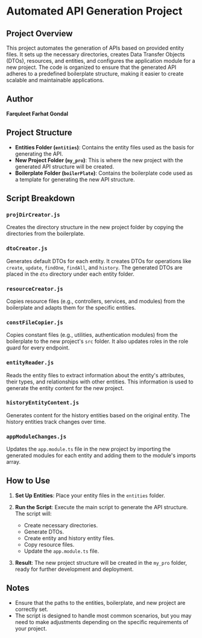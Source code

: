 # Automated API Generation Project

## Project Overview
This project automates the generation of APIs based on provided entity files. It sets up the necessary directories, creates Data Transfer Objects (DTOs), resources, and entities, and configures the application module for a new project. The code is organized to ensure that the generated API adheres to a predefined boilerplate structure, making it easier to create scalable and maintainable applications.

## Author
**Farquleet Farhat Gondal**

## Project Structure
- **Entities Folder (`entities`)**: Contains the entity files used as the basis for generating the API.
- **New Project Folder (`my_pro`)**: This is where the new project with the generated API structure will be created.
- **Boilerplate Folder (`boilerPlate`)**: Contains the boilerplate code used as a template for generating the new API structure.

## Script Breakdown

### `projDirCreator.js`
Creates the directory structure in the new project folder by copying the directories from the boilerplate.

### `dtoCreator.js`
Generates default DTOs for each entity. It creates DTOs for operations like `create`, `update`, `findOne`, `findAll`, and `history`. The generated DTOs are placed in the `dto` directory under each entity folder.

### `resourceCreator.js`
Copies resource files (e.g., controllers, services, and modules) from the boilerplate and adapts them for the specific entities.

### `constFileCopier.js`
Copies constant files (e.g., utilities, authentication modules) from the boilerplate to the new project's `src` folder. It also updates roles in the role guard for every endpoint.

### `entityReader.js`
Reads the entity files to extract information about the entity's attributes, their types, and relationships with other entities. This information is used to generate the entity content for the new project.

### `historyEntityContent.js`
Generates content for the history entities based on the original entity. The history entities track changes over time.

### `appModuleChanges.js`
Updates the `app.module.ts` file in the new project by importing the generated modules for each entity and adding them to the module's imports array.

## How to Use
1. **Set Up Entities**: Place your entity files in the `entities` folder.
2. **Run the Script**: Execute the main script to generate the API structure. The script will:
   - Create necessary directories.
   - Generate DTOs.
   - Create entity and history entity files.
   - Copy resource files.
   - Update the `app.module.ts` file.

3. **Result**: The new project structure will be created in the `my_pro` folder, ready for further development and deployment.

## Notes
- Ensure that the paths to the entities, boilerplate, and new project are correctly set.
- The script is designed to handle most common scenarios, but you may need to make adjustments depending on the specific requirements of your project.
